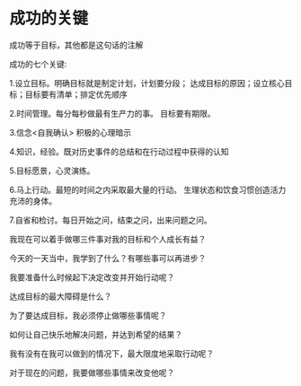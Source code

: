 # 成功的关键

成功等于目标，其他都是这句话的注解

成功的七个关键:

1.设立目标。明确目标就是制定计划，计划要分段；
达成目标的原因；设立核心目标；目标要有清单；排定优先顺序

2.时间管理。每分每秒做最有生产力的事。
目标要有期限。

3.信念<自我确认> 积极的心理暗示

4.知识，经验。既对历史事件的总结和在行动过程中获得的认知

5.目标愿景，心灵演练。

6.马上行动。最短的时间之内采取最大量的行动。
生理状态和饮食习惯创造活力充沛的身体。

7.自省和检讨。每日开始之问，结束之问，出来问题之问。

我现在可以着手做哪三件事对我的目标和个人成长有益？
 
今天的一天当中，我学到了什么？有哪些事可以再进步？
 
我要准备什么时候起下决定改变并开始行动呢？

达成目标的最大障碍是什么？

为了要达成目标，我必须停止做哪些事情呢？

如何让自己快乐地解决问题，并达到希望的结果？

我有没有在我可以做到的情况下，最大限度地采取行动呢？

对于现在的问题，我要做哪些事情来改变他呢？